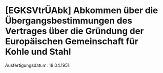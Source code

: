 # [EGKSVtrÜAbk] Abkommen über die Übergangsbestimmungen des Vertrages über die Gründung der Europäischen Gemeinschaft für Kohle und Stahl

Ausfertigungsdatum: 18.04.1951

 
